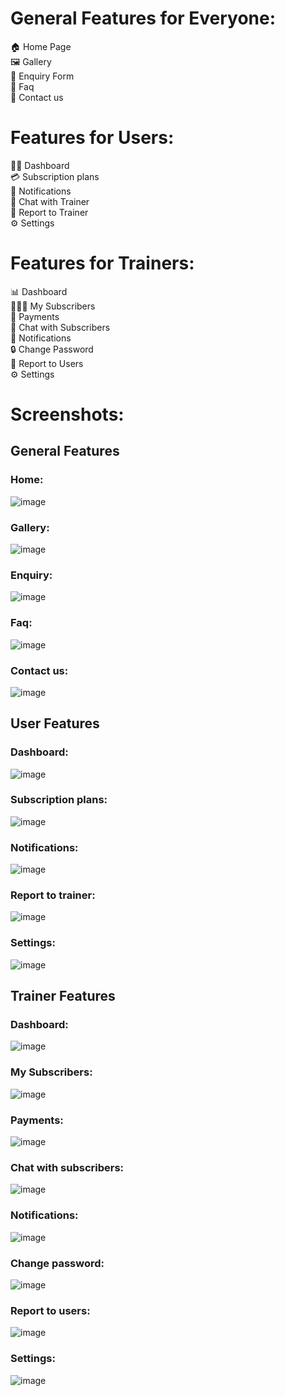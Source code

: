 # General Features for Everyone: 

🏠 Home Page <br>
🖼️ Gallery <br>
📨 Enquiry Form <br>
📖 Faq <br>
📧 Contact us

# Features for Users:

🏋️‍♀️ Dashboard <br>
💳 Subscription plans <br>
🔔 Notifications <br>
💬 Chat with Trainer <br>
📝 Report to Trainer <br>
⚙️ Settings <br>

# Features for Trainers:

📊 Dashboard <br>
🧑‍🤝‍🧑 My Subscribers <br>
💸 Payments <br>
💬 Chat with Subscribers <br>
🔔 Notifications <br>
🔒 Change Password <br>
📝 Report to Users <br>
⚙️ Settings <br>

# Screenshots:

## General Features

### Home:
![image](https://github.com/user-attachments/assets/210bd9ad-4fbe-44d4-8439-9ad963acf613)

### Gallery:
![image](https://github.com/user-attachments/assets/4aa045d0-3224-401f-bb1a-d66e7b34cadb)

### Enquiry:
![image](https://github.com/user-attachments/assets/5e792bef-d215-4a83-9f7b-9283b6cdf3dd)

### Faq:
![image](https://github.com/user-attachments/assets/46571da6-5522-4b73-889c-9c5143471749)

### Contact us:
![image](https://github.com/user-attachments/assets/59c5c4df-61dc-484e-b1f0-25fb746476e3)

## User Features

### Dashboard:
![image](https://github.com/user-attachments/assets/7274e5ad-9649-484f-944a-fc80a8f3748a)

### Subscription plans:
![image](https://github.com/user-attachments/assets/61642bba-5d6a-4215-abcd-e8db2ab03701)

### Notifications:
![image](https://github.com/user-attachments/assets/88e76168-510c-40d8-8613-365f5bace486)

### Report to trainer:
![image](https://github.com/user-attachments/assets/b0073d28-e895-4e74-9ddb-e256c3083d57)

### Settings:
![image](https://github.com/user-attachments/assets/178a718e-cc91-44c2-be24-419076bc3b75)

## Trainer Features

### Dashboard:
![image](https://github.com/user-attachments/assets/4d2e80f3-de5a-4a4e-965f-731bb7535e71)

### My Subscribers:
![image](https://github.com/user-attachments/assets/c4326e31-d8a9-4aba-841b-c88a866d4aba)

### Payments:
![image](https://github.com/user-attachments/assets/b609fceb-6eaf-4a7a-a8fb-7eb6a75d7c7b)

### Chat with subscribers:
![image](https://github.com/user-attachments/assets/843f8621-ac7f-4bb9-b766-a75522c4b2d8)

### Notifications:
![image](https://github.com/user-attachments/assets/df8b2f38-7b30-4390-853a-1d4662dd4180)

### Change password:
![image](https://github.com/user-attachments/assets/e0411fd6-f635-482a-8a50-1de19d501b9f)

### Report to users:
![image](https://github.com/user-attachments/assets/26f29d49-0503-4835-aad7-e42d643b9df1)

### Settings:
![image](https://github.com/user-attachments/assets/f076985f-58f7-4f97-a8eb-5971169d1824)
















